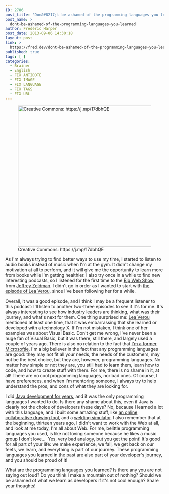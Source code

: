 ```yaml
---
ID: 2786
post_title: 'Don&#8217;t be ashamed of the programming languages you learned'
post_name: >
  dont-be-ashamed-of-the-programming-languages-you-learned
author: Frédéric Harper
post_date: 2013-09-06 14:30:18
layout: post
link: >
  https://fred.dev/dont-be-ashamed-of-the-programming-languages-you-learned/
published: true
tags: [ ]
categories:
  - Brainer
  - English
  - FIX ANTIDOTE
  - FIX IMAGE
  - FIX LANGUAGE
  - FIX TAGS
  - FIX URL
---
```

<figure><a href="http://fred.dev/wp-content/uploads/2013/09/vb.jpg"><figcaption><img alt="Creative Commons: https://j.mp/17dbhQE" src="http://fred.dev/wp-content/uploads/2013/09/vb.jpg" width="600" height="450"/></a> Creative Commons: https://j.mp/17dbhQE</figcaption></figure><p>As I'm always trying to find better ways to use my time, I started to listen to audio books instead of music when I'm at the gym. It didn't change my motivation at all to perform, and it will give me the opportunity to learn more from books while I'm getting healthier. I also try once in a while to find new interesting podcasts, so I listened for the first time to the <a href="https://5by5.tv/bigwebshow/" target="_blank" rel="noopener noreferrer">Big Web Show</a> from <a href="https://www.zeldman.com/" target="_blank" rel="noopener noreferrer">Jeffrey Zeldman</a>. I didn't go in order as I wanted to start with <a href="https://www.zeldman.com/2013/07/11/lea-verou-on-big-web-show/" target="_blank" rel="noopener noreferrer">the episode of Lea Verou</a>, since I've been following her for a while.</p><p>Overall, it was a good episode, and I think I may be a frequent listener to this podcast: I'll listen to another two-three episodes to see if it's for me. It's always interesting to see how industry leaders are thinking, what was their journey, and what's next for them. One thing surprised me: <a href="https://lea.verou.me/" target="_blank" rel="noopener noreferrer">Lea Verou</a> mentioned at least one time, that it was embarrassing that she learned or developed with a technology X. If I'm not mistaken, I think one of her examples was about Visual Basic. Don't get me wrong, I've never been a huge fan of Visual Basic, but it was there, still there, and largely used a couple of years ago. There is also no relation to the fact that <a title="I’m leaving Microsoft, looking for a new opportunity" href="http://fred.dev/im-leaving-microsoft-looking-for-a-new-opportunity/">I'm a former Microsoftie</a>. I'm a big believer in the fact that any programming languages are good: they may not fit all your needs, the needs of the customers, may not be the best choice, but they are, however, programming languages. No matter how simple or not they are, you still had to learn them, learn how to code, and how to create stuff with them. For me, there is no shame in it, at all! There are no cool programming languages, nor bad ones. Of course, I have preferences, and when I'm mentoring someone, I always try to help understand the pros, and cons of what they are looking for.</p><p>I did <a href="https://www.linkedin.com/in/fredericharper" target="_blank" rel="noopener noreferrer">Java development for years</a>, and it was the only programming languages I wanted to do. Is there any shame about this, even if Java is clearly not the choice of developers these days? No, because I learned a lot with this language, and I built some amazing stuff, like <a href="https://www.123certification.com/en/product/weldesign.htm" target="_blank" rel="noopener noreferrer">an online collaborative drawing tool</a>, and a <a href="https://www.123arc.com/en/products.htm" target="_blank" rel="noopener noreferrer">welding simulator</a>. I also remember that at the beginning, thirteen years ago, I didn't want to work with the Web at all, and look at me today, I'm all about Web. For me, belittle programming languages you used, is like not loving someone because he likes a music group I don't love...  Yes, very bad analogy, but you get the point! It's good for all part of your life: we make experience, we fail, we get back on our feets, we learn, and everything is part of our journey. These programming languages you learned in the past are also part of your developer's journey, and you should be proud of it!</p><p>What are the programming languages you learned? Is there any you are not saying out loud? Do you think I make a mountain out of nothing? Should we be ashamed of what we learn as developers if it's not cool enough? Share your thoughts!</p> 